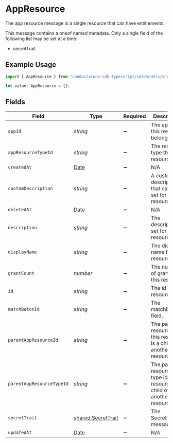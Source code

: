 # AppResource

The app resource message is a single resource that can have entitlements.

This message contains a oneof named metadata. Only a single field of the following list may be set at a time:
  - secretTrait


## Example Usage

```typescript
import { AppResource } from "conductorone-sdk-typescript/sdk/models/shared";

let value: AppResource = {};
```

## Fields

| Field                                                                                         | Type                                                                                          | Required                                                                                      | Description                                                                                   |
| --------------------------------------------------------------------------------------------- | --------------------------------------------------------------------------------------------- | --------------------------------------------------------------------------------------------- | --------------------------------------------------------------------------------------------- |
| `appId`                                                                                       | *string*                                                                                      | :heavy_minus_sign:                                                                            | The app that this resource belongs to.                                                        |
| `appResourceTypeId`                                                                           | *string*                                                                                      | :heavy_minus_sign:                                                                            | The resource type that this resource is.                                                      |
| `createdAt`                                                                                   | [Date](https://developer.mozilla.org/en-US/docs/Web/JavaScript/Reference/Global_Objects/Date) | :heavy_minus_sign:                                                                            | N/A                                                                                           |
| `customDescription`                                                                           | *string*                                                                                      | :heavy_minus_sign:                                                                            | A custom description that can be set for a resource.                                          |
| `deletedAt`                                                                                   | [Date](https://developer.mozilla.org/en-US/docs/Web/JavaScript/Reference/Global_Objects/Date) | :heavy_minus_sign:                                                                            | N/A                                                                                           |
| `description`                                                                                 | *string*                                                                                      | :heavy_minus_sign:                                                                            | The description set for the resource.                                                         |
| `displayName`                                                                                 | *string*                                                                                      | :heavy_minus_sign:                                                                            | The display name for this resource.                                                           |
| `grantCount`                                                                                  | *number*                                                                                      | :heavy_minus_sign:                                                                            | The number of grants to this resource.                                                        |
| `id`                                                                                          | *string*                                                                                      | :heavy_minus_sign:                                                                            | The id of the resource.                                                                       |
| `matchBatonId`                                                                                | *string*                                                                                      | :heavy_minus_sign:                                                                            | The matchBatonId field.                                                                       |
| `parentAppResourceId`                                                                         | *string*                                                                                      | :heavy_minus_sign:                                                                            | The parent resource id, if this resource is a child of another resource.                      |
| `parentAppResourceTypeId`                                                                     | *string*                                                                                      | :heavy_minus_sign:                                                                            | The parent resource type id, if this resource is a child of another resource.                 |
| `secretTrait`                                                                                 | [shared.SecretTrait](../../../sdk/models/shared/secrettrait.md)                               | :heavy_minus_sign:                                                                            | The SecretTrait message.                                                                      |
| `updatedAt`                                                                                   | [Date](https://developer.mozilla.org/en-US/docs/Web/JavaScript/Reference/Global_Objects/Date) | :heavy_minus_sign:                                                                            | N/A                                                                                           |